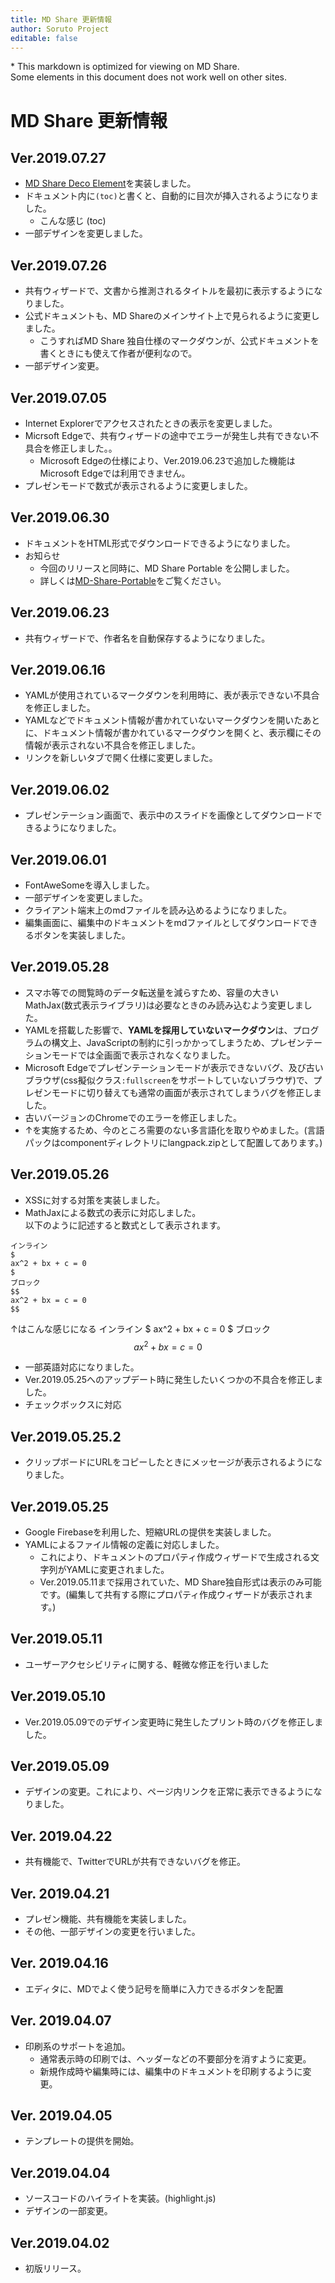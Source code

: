 ```yaml
---
title: MD Share 更新情報
author: Soruto Project
editable: false
---
```


<span class="showOnOther">* This markdown is optimized for viewing on MD Share.<br>Some elements in this document does not work well on other sites.</span>

# MD Share 更新情報

## Ver.2019.07.27
* [MD Share Deco Element](?article=decoElement)を実装しました。
* ドキュメント内に`(toc)`と書くと、自動的に目次が挿入されるようになりました。
    * こんな感じ
    (toc)
* 一部デザインを変更しました。

## Ver.2019.07.26
* 共有ウィザードで、文書から推測されるタイトルを最初に表示するようになりました。
* 公式ドキュメントも、MD Shareのメインサイト上で見られるように変更しました。
    * こうすればMD Share 独自仕様のマークダウンが、公式ドキュメントを書くときにも使えて作者が便利なので。
* 一部デザイン変更。

## Ver.2019.07.05
* Internet Explorerでアクセスされたときの表示を変更しました。
* Micrsoft Edgeで、共有ウィザードの途中でエラーが発生し共有できない不具合を修正しました。。
    * Microsoft Edgeの仕様により、Ver.2019.06.23で追加した機能はMicrosoft Edgeでは利用できません。
* プレゼンモードで数式が表示されるように変更しました。

## Ver.2019.06.30
* ドキュメントをHTML形式でダウンロードできるようになりました。
* お知らせ
    * 今回のリリースと同時に、MD Share Portable を公開しました。
    * 詳しくは[MD-Share-Portable](https://github.com/SorutoProject/MD-Share-Portable)をご覧ください。

## Ver.2019.06.23
* 共有ウィザードで、作者名を自動保存するようになりました。

## Ver.2019.06.16
* YAMLが使用されているマークダウンを利用時に、表が表示できない不具合を修正しました。
* YAMLなどでドキュメント情報が書かれていないマークダウンを開いたあとに、ドキュメント情報が書かれているマークダウンを開くと、表示欄にその情報が表示されない不具合を修正しました。
* リンクを新しいタブで開く仕様に変更しました。

## Ver.2019.06.02
* プレゼンテーション画面で、表示中のスライドを画像としてダウンロードできるようになりました。

## Ver.2019.06.01
* FontAweSomeを導入しました。
* 一部デザインを変更しました。
* クライアント端末上のmdファイルを読み込めるようになりました。
* 編集画面に、編集中のドキュメントをmdファイルとしてダウンロードできるボタンを実装しました。

## Ver.2019.05.28
* スマホ等での閲覧時のデータ転送量を減らすため、容量の大きいMathJax(数式表示ライブラリ)は必要なときのみ読み込むよう変更しました。
* YAMLを搭載した影響で、**YAMLを採用していないマークダウン**は、プログラムの構文上、JavaScriptの制約に引っかかってしまうため、プレゼンテーションモードでは全画面で表示されなくなりました。
* Microsoft Edgeでプレゼンテーションモードが表示できないバグ、及び古いブラウザ(css擬似クラス`:fullscreen`をサポートしていないブラウザ)で、プレゼンモードに切り替えても通常の画面が表示されてしまうバグを修正しました。
* 古いバージョンのChromeでのエラーを修正しました。
* ↑を実施するため、今のところ需要のない多言語化を取りやめました。(言語パックはcomponentディレクトリにlangpack.zipとして配置してあります。)

## Ver.2019.05.26
* XSSに対する対策を実装しました。
* MathJaxによる数式の表示に対応しました。  
以下のように記述すると数式として表示されます。  
```
インライン
$
ax^2 + bx + c = 0
$
ブロック
$$
ax^2 + bx = c = 0
$$
```
↑はこんな感じになる
インライン
$
ax^2 + bx + c = 0
$
ブロック
$$
ax^2 + bx = c = 0
$$


* 一部英語対応になりました。
* Ver.2019.05.25へのアップデート時に発生したいくつかの不具合を修正しました。
* チェックボックスに対応

## Ver.2019.05.25.2
* クリップボードにURLをコピーしたときにメッセージが表示されるようになりました。

## Ver.2019.05.25
* Google Firebaseを利用した、短縮URLの提供を実装しました。
* YAMLによるファイル情報の定義に対応しました。
    * これにより、ドキュメントのプロパティ作成ウィザードで生成される文字列がYAMLに変更されました。
    * Ver.2019.05.11まで採用されていた、MD Share独自形式は表示のみ可能です。(編集して共有する際にプロパティ作成ウィザードが表示されます。)

## Ver.2019.05.11
* ユーザーアクセシビリティに関する、軽微な修正を行いました

## Ver.2019.05.10
* Ver.2019.05.09でのデザイン変更時に発生したプリント時のバグを修正しました。

## Ver.2019.05.09
* デザインの変更。これにより、ページ内リンクを正常に表示できるようになりました。

## Ver. 2019.04.22
* 共有機能で、TwitterでURLが共有できないバグを修正。

## Ver. 2019.04.21
* プレゼン機能、共有機能を実装しました。
* その他、一部デザインの変更を行いました。

## Ver. 2019.04.16
* エディタに、MDでよく使う記号を簡単に入力できるボタンを配置

## Ver. 2019.04.07
* 印刷系のサポートを追加。
    * 通常表示時の印刷では、ヘッダーなどの不要部分を消すように変更。
	* 新規作成時や編集時には、編集中のドキュメントを印刷するように変更。

## Ver. 2019.04.05
* テンプレートの提供を開始。

## Ver.2019.04.04
* ソースコードのハイライトを実装。(highlight.js)
* デザインの一部変更。

## Ver.2019.04.02
* 初版リリース。